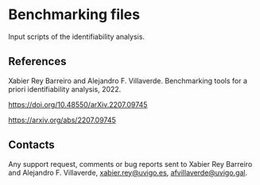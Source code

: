 # Benchmarking files
Input scripts of the identifiability analysis.

## References

Xabier Rey Barreiro and Alejandro F. Villaverde. Benchmarking tools for a priori identifiability analysis, 2022.

https://doi.org/10.48550/arXiv.2207.09745

https://arxiv.org/abs/2207.09745


## Contacts

Any support request, comments or bug reports sent to Xabier Rey Barreiro and Alejandro F. Villaverde, xabier.rey@uvigo.es, afvillaverde@uvigo.gal.

